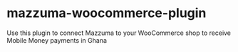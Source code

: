 # mazzuma-woocommerce-plugin
Use this plugin to connect Mazzuma to your WooCommerce shop to receive Mobile Money payments in Ghana
